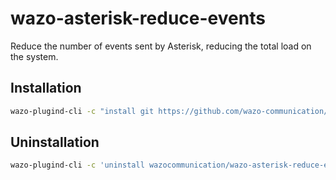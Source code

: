 # wazo-asterisk-reduce-events

Reduce the number of events sent by Asterisk, reducing the total load on the system.

## Installation

```sh
wazo-plugind-cli -c "install git https://github.com/wazo-communication/wazo-asterisk-reduce-events-plugin"
```

## Uninstallation

```sh
wazo-plugind-cli -c 'uninstall wazocommunication/wazo-asterisk-reduce-events'
```
